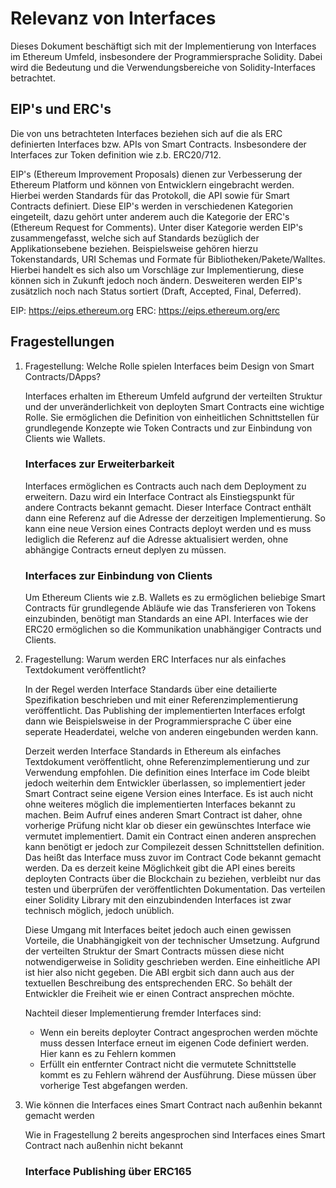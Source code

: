 # Relevanz von Interfaces

Dieses Dokument beschäftigt sich mit der Implementierung von Interfaces im Ethereum Umfeld, insbesondere der Programmiersprache Solidity.
Dabei wird die Bedeutung und die Verwendungsbereiche von Solidity-Interfaces betrachtet.

## EIP's und ERC's

Die von uns betrachteten Interfaces beziehen sich auf die als ERC definierten Interfaces bzw. APIs von Smart Contracts.
Insbesondere der Interfaces zur Token definition wie z.b. ERC20/712.

EIP's (Ethereum Improvement Proposals) dienen zur Verbesserung der Ethereum Platform und können von Entwicklern eingebracht werden.
Hierbei werden Standards für das Protokoll, die API sowie für Smart Contracts definiert. Diese EIP's werden in verschiedenen Kategorien eingeteilt,
dazu gehört unter anderem auch die Kategorie der ERC's (Ethereum Request for Comments). Unter diser Kategorie werden EIP's zusammengefasst,
welche sich auf Standards bezüglich der Applikationsebene beziehen. 
Beispielsweise gehören hierzu Tokenstandards, URI Schemas und Formate für Bibliotheken/Pakete/Walltes.
Hierbei handelt es sich also um Vorschläge zur Implementierung, diese können sich in Zukunft jedoch noch ändern.
Desweiteren werden EIP's zusätzlich noch nach Status sortiert (Draft, Accepted, Final, Deferred).

EIP: https://eips.ethereum.org
ERC: https://eips.ethereum.org/erc


## Fragestellungen

1. Fragestellung: Welche Rolle spielen Interfaces beim Design von Smart Contracts/DApps?
    
    Interfaces erhalten im Ethereum Umfeld aufgrund der verteilten Struktur und der unveränderlichkeit von deployten Smart Contracts eine wichtige Rolle.
    Sie ermöglichen die Definition von einheitlichen Schnittstellen für grundlegende Konzepte wie Token Contracts und zur Einbindung von Clients wie Wallets.
    
    ### Interfaces zur Erweiterbarkeit
    Interfaces ermöglichen es Contracts auch nach dem Deployment zu erweitern. Dazu wird ein Interface Contract als Einstiegspunkt für andere Contracts
    bekannt gemacht. Dieser Interface Contract enthält dann eine Referenz auf die Adresse der derzeitigen Implementierung.
    So kann eine neue Version eines Contracts deployt werden und es muss lediglich die Referenz auf die Adresse aktualisiert werden, ohne abhängige Contracts erneut deplyen zu müssen.

    ### Interfaces zur Einbindung von Clients
    Um Ethereum Clients wie z.B. Wallets es zu ermöglichen beliebige Smart Contracts für grundlegende Abläufe wie das Transferieren von Tokens einzubinden, 
    benötigt man Standards an eine API. Interfaces wie der ERC20 ermöglichen so die Kommunikation unabhängiger Contracts und Clients.
    

2. Fragestellung: Warum werden ERC Interfaces nur als einfaches Textdokument veröffentlicht?
    
    In der Regel werden Interface Standards über eine detailierte Spezifikation beschrieben und mit einer Referenzimplementierung veröffentlicht.
    Das Publishing der implementierten Interfaces erfolgt dann wie Beispielsweise in der Programmiersprache C über eine seperate Headerdatei, welche von anderen eingebunden werden kann.
    
    Derzeit werden Interface Standards in Ethereum als einfaches Textdokument veröffentlicht, ohne Referenzimplementierung und zur Verwendung empfohlen. Die definition eines Interface
    im Code bleibt jedoch weiterhin dem Entwickler überlassen, so implementiert jeder Smart Contract seine eigene Version eines Interface.
    Es ist auch nicht ohne weiteres möglich die implementierten Interfaces bekannt zu machen. Beim Aufruf eines anderen Smart Contract ist daher,
    ohne vorherige Prüfung nicht klar ob dieser ein gewünschtes Interface wie vermutet implementiert. 
    Damit ein Contract einen anderen ansprechen kann benötigt er jedoch zur Compilezeit dessen Schnittstellen definition. Das heißt
    das Interface muss zuvor im Contract Code bekannt gemacht werden. Da es derzeit keine Möglichkeit gibt die API eines bereits deployten Contracts
    über die Blockchain zu beziehen, verbleibt nur das testen und überprüfen der veröffentlichten Dokumentation. Das verteilen einer Solidity Library
    mit den einzubindenden Interfaces ist zwar technisch möglich, jedoch unüblich.

    Diese Umgang mit Interfaces beitet jedoch auch einen gewissen Vorteile, die Unabhängigkeit von der technischer Umsetzung.
    Aufgrund der verteilten Struktur der Smart Contracts müssen diese nicht notwendigerweise in Solidity geschrieben werden. Eine einheitliche API ist
    hier also nicht gegeben. Die ABI ergbit sich dann auch aus der textuellen Beschreibung des entsprechenden ERC. So behält der Entwickler
    die Freiheit wie er einen Contract ansprechen möchte.

    Nachteil dieser Implementierung fremder Interfaces sind:
    - Wenn ein bereits deployter Contract angesprochen werden möchte muss dessen Interface erneut im eigenen Code definiert werden. Hier kann es zu Fehlern kommen
    - Erfüllt ein entfernter Contract nicht die vermutete Schnittstelle kommt es zu Fehlern während der Ausführung. Diese müssen über vorherige Test abgefangen werden.
    
3. Wie können die Interfaces eines Smart Contract nach außenhin bekannt gemacht werden
    
    Wie in Fragestellung 2 bereits angesprochen sind Interfaces eines Smart Contract nach außenhin nicht bekannt

    ### Interface Publishing über ERC165


